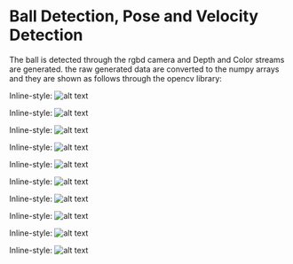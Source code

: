 # Ball Detection, Pose and Velocity Detection

The ball is detected through the rgbd camera and Depth and Color streams are generated. 
the raw generated data are converted to the numpy arrays and they are shown as follows through the opencv library:

Inline-style: 
![alt text](https://github.com/Afshin1997/Afshin1997.github.io/blob/main/RLNPM/Camera/Color_Image.png "Raw Color RGB Image")

Inline-style: 
![alt text](https://github.com/Afshin1997/Afshin1997.github.io/blob/main/RLNPM/Camera/Depth_Image.png "Raw Depth Image")

Inline-style: 
![alt text](https://github.com/Afshin1997/Afshin1997.github.io/blob/main/RLNPM/Camera/Blurred_Image.png "Blurred Image")

Inline-style: 
![alt text](https://github.com/Afshin1997/Afshin1997.github.io/blob/main/RLNPM/Camera/hsv_Image.png "HSV Image")

Inline-style: 
![alt text](https://github.com/Afshin1997/Afshin1997.github.io/blob/main/RLNPM/Camera/mask_yellow_Image.png "Mask Yellow Image")

Inline-style: 
![alt text](https://github.com/Afshin1997/Afshin1997.github.io/blob/main/RLNPM/Camera/Disparity_Image.png "Disparity Image")

Inline-style: 
![alt text](https://github.com/Afshin1997/Afshin1997.github.io/blob/main/RLNPM/Camera/Spatial_Filtered_Image.png "Spatial Filtered Image")

Inline-style: 
![alt text](https://github.com/Afshin1997/Afshin1997.github.io/blob/main/RLNPM/Camera/Temporal_Filtered_Image.png "Temporal Filtered Image")

Inline-style: 
![alt text](https://github.com/Afshin1997/Afshin1997.github.io/blob/main/RLNPM/Camera/Depth_Filtered_Image.png "Depth Filtered Image")

Inline-style: 
![alt text](https://github.com/Afshin1997/Afshin1997.github.io/blob/main/RLNPM/Camera/Hole_Filled_Image.png "Hole Filled Image")
